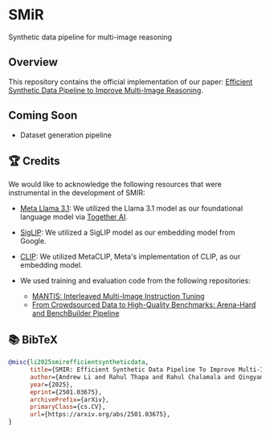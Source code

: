 # SMiR
Synthetic data pipeline for multi-image reasoning

## Overview
This repository contains the official implementation of our paper: [Efficient Synthetic Data Pipeline to Improve Multi-Image Reasoning](https://arxiv.org/abs/2501.03675).

## Coming Soon
- Dataset generation pipeline


## 🏆 Credits

We would like to acknowledge the following resources that were instrumental in the development of SMIR:

- [Meta Llama 3.1](https://huggingface.co/meta-llama/Llama-3.1-70B-Instruct): We utilized the Llama 3.1 model as our foundational language model via [Together AI](https://www.together.ai/models/llama-3-1-70b).

- [SigLIP](https://huggingface.co/timm/ViT-SO400M-14-SigLIP-384): We utilized a SigLIP model as our embedding model from Google.

- [CLIP](https://github.com/facebookresearch/MetaCLIP/blob/main/src/open_clip/model_configs/ViT-H-14-quickgelu.json): We utilized MetaCLIP, Meta's implementation of CLIP, as our embedding model.

- We used training and evaluation code from the following repositories:
  - [MANTIS: Interleaved Multi-Image Instruction Tuning](https://github.com/TIGER-AI-Lab/Mantis)
  - [From Crowdsourced Data to High-Quality Benchmarks: Arena-Hard and BenchBuilder Pipeline](https://github.com/lmarena/arena-hard-auto)

<a name="bibtex"/>

## 📚 BibTeX

```bibtex
@misc{li2025smirefficientsyntheticdata,
      title={SMIR: Efficient Synthetic Data Pipeline To Improve Multi-Image Reasoning}, 
      author={Andrew Li and Rahul Thapa and Rahul Chalamala and Qingyang Wu and Kezhen Chen and James Zou},
      year={2025},
      eprint={2501.03675},
      archivePrefix={arXiv},
      primaryClass={cs.CV},
      url={https://arxiv.org/abs/2501.03675}, 
}
```